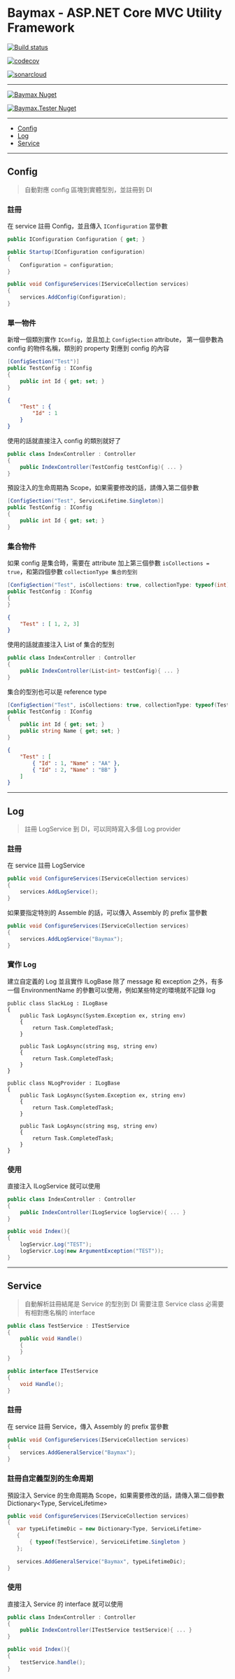 # Baymax - ASP.NET Core MVC Utility Framework 

[![Build status](https://ci.appveyor.com/api/projects/status/6685ouqjoyvl0m9h?svg=true)](https://ci.appveyor.com/project/cashwu/baymax)

[![codecov](https://codecov.io/gh/cashwu/Baymax/branch/master/graph/badge.svg)](https://codecov.io/gh/cashwu/Baymax)

[![sonarcloud](https://sonarcloud.io/api/project_badges/measure?project=Baymax&metric=alert_status)](https://sonarcloud.io/dashboard?id=Baymax)

---

[![Baymax Nuget](https://img.shields.io/badge/Nuget-Baymax-blue.svg)](https://www.nuget.org/packages/Baymax/)

[![Baymax.Tester Nuget](https://img.shields.io/badge/Nuget-Baymax.Tester-blue.svg)](https://www.nuget.org/packages/Baymax.Tester/)

---

- [Config](#Config)
- [Log](#Log)
- [Service](#Service)

---
 
## Config

> 自動對應 config 區塊到實體型別，並註冊到 DI

### 註冊

在 service 註冊 Config，並且傳入 `IConfiguration` 當參數

```csharp
public IConfiguration Configuration { get; }

public Startup(IConfiguration configuration)
{
    Configuration = configuration;
}

public void ConfigureServices(IServiceCollection services)
{
    services.AddConfig(Configuration);
}
```

### 單一物件

新增一個類別實作 `IConfig`，並且加上 `ConfigSection` attribute，
第一個參數為 config 的物件名稱，類別的 property 對應到 config 的內容

```csharp
[ConfigSection("Test")]
public TestConfig : IConfig
{
    public int Id { get; set; }
}
```

```json
{
    "Test" : {
        "Id" : 1
    }
}
```

使用的話就直接注入 config 的類別就好了

```csharp
public class IndexController : Controller
{
    public IndexController(TestConfig testConfig){ ... }
}   
```

預設注入的生命周期為 Scope，如果需要修改的話，請傳入第二個參數 

```csharp
[ConfigSection("Test", ServiceLifetime.Singleton)]
public TestConfig : IConfig
{
    public int Id { get; set; }
}
```

### 集合物件

如果 config 是集合時，需要在 attribute 加上第三個參數 `isCollections = true`，和第四個參數 `collectionType 集合的型別`

```csharp
[ConfigSection("Test", isCollections: true, collectionType: typeof(int)))]
public TestConfig : IConfig
{
}
```

```json
{
    "Test" : [ 1, 2, 3]
}
```

使用的話就直接注入 List of 集合的型別 

```csharp
public class IndexController : Controller
{
    public IndexController(List<int> testConfig){ ... }
}   
```

集合的型別也可以是 reference type

```csharp
[ConfigSection("Test", isCollections: true, collectionType: typeof(TestConfig)))]
public TestConfig : IConfig
{
    public int Id { get; set; }
    public string Name { get; set; }
}
```

```json
{
    "Test" : [
        { "Id" : 1, "Name" : "AA" },
        { "Id" : 2, "Name" : "BB" }
    ]
}
```

---


## Log

> 註冊 LogService 到 DI，可以同時寫入多個 Log provider

### 註冊

在 service 註冊 LogService

```csharp
public void ConfigureServices(IServiceCollection services)
{
    services.AddLogService();
}
```

如果要指定特別的 Assemble 的話，可以傳入 Assembly 的 prefix 當參數

```csharp
public void ConfigureServices(IServiceCollection services)
{
    services.AddLogService("Baymax");
}
```

### 實作 Log 

建立自定義的 Log 並且實作 ILogBase
除了 message 和 exception 之外，有多一個 EnvironmentName 的參數可以使用，例如某些特定的環境就不記錄 log

```
public class SlackLog : ILogBase
{
    public Task LogAsync(System.Exception ex, string env)
    {
        return Task.CompletedTask;
    }

    public Task LogAsync(string msg, string env)
    {
        return Task.CompletedTask;
    }
}

public class NLogProvider : ILogBase
{
    public Task LogAsync(System.Exception ex, string env)
    {
        return Task.CompletedTask;
    }

    public Task LogAsync(string msg, string env)
    {
        return Task.CompletedTask;
    }
}
```

### 使用

直接注入 ILogService 就可以使用

```csharp
public class IndexController : Controller
{
    public IndexController(ILogService logService){ ... }
}   

public void Index(){
{
    logServicr.Log("TEST");
    logServicr.Log(new ArgumentException("TEST"));
}
```

---

## Service

> 自動解析註冊結尾是 Service 的型別到 DI
> 需要注意 Service class 必需要有相對應名稱的 interface

```csharp
public class TestService : ITestService
{
    public void Handle()
    {
    }
}

public interface ITestService
{
    void Handle();
}
```

### 註冊

在 service 註冊 Service，傳入 Assembly 的 prefix 當參數

```csharp
public void ConfigureServices(IServiceCollection services)
{
    services.AddGeneralService("Baymax");
}
```

### 註冊自定義型別的生命周期 

預設注入 Service 的生命周期為 Scope，如果需要修改的話，請傳入第二個參數 Dictionary<Type, ServiceLifetime>

```csharp
public void ConfigureServices(IServiceCollection services)
{
   var typeLifetimeDic = new Dictionary<Type, ServiceLifetime>
   {
       { typeof(TestService), ServiceLifetime.Singleton }
   };
   
   services.AddGeneralService("Baymax", typeLifetimeDic);
}
```

### 使用

直接注入 Service 的 interface 就可以使用

```csharp
public class IndexController : Controller
{
    public IndexController(ITestService testService){ ... }
}   

public void Index(){
{
    testService.handle();
}
```











